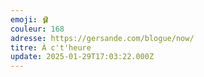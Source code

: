 ```yaml
---
emoji: 🩰
couleur: 168
adresse: https://gersande.com/blogue/now/
titre: À c't'heure
update: 2025-01-29T17:03:22.000Z
---
```

